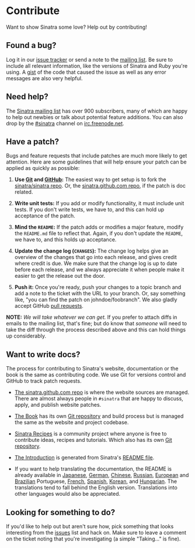 # Contribute

Want to show Sinatra some love? Help out by contributing!

## Found a bug?

Log it in our [issue tracker][ghi] or send a note to the [mailing list][ml].
Be sure to include all relevant information, like the versions of Sinatra and
Ruby you're using. A [gist](http://gist.github.com/) of the code that caused
the issue as well as any error messages are also very helpful.

## Need help?

The [Sinatra mailing list][ml] has over 900 subscribers, many of which are happy
to help out newbies or talk about potential feature additions. You can also
drop by the [#sinatra](irc://chat.freenode.net/#sinatra) channel on
[irc.freenode.net](http://freenode.net).

## Have a patch?

Bugs and feature requests that include patches are much more likely to
get attention. Here are some guidelines that will help ensure your patch
can be applied as quickly as possible:

1. **Use [Git](http://git-scm.com) and [GitHub](http://github.com):**
   The easiest way to get setup is to fork the
   [sinatra/sinatra repo](http://github.com/sinatra/sinatra/).
   Or, the [sinatra.github.com repo](http://github.com/sinatra/sinatra.github.com/),
   if the patch is doc related.

2. **Write unit tests:** If you add or modify functionality, it must
   include unit tests. If you don't write tests, we have to, and this
   can hold up acceptance of the patch.

3. **Mind the `README`:** If the patch adds or modifies a major feature,
   modify the `README.md` file to reflect that. Again, if you don't
   update the `README`, we have to, and this holds up acceptance.

4. **Update the change log (`CHANGES`):** The change log helps give an
   overview of the changes that go into each release, and gives credit
   where credit is due. We make sure that the change log is up to date
   before each release, and we always appreciate it when people make
   it easier to get the release out the door.

5. **Push it:** Once you're ready, push your changes to a topic branch
   and add a note to the ticket with the URL to your branch. Or, say
   something like, "you can find the patch on johndoe/foobranch". We also
   gladly accept GitHub [pull requests](http://help.github.com/pull-requests/).

__NOTE:__ _We will take whatever we can get._ If you prefer to attach diffs in
emails to the mailing list, that's fine; but do know that _someone_ will need
to take the diff through the process described above and this can hold things
up considerably.

## Want to write docs?

The process for contributing to Sinatra's website, documentation or the book
is the same as contributing code. We use Git for versions control and GitHub to
track patch requests.

* [The sinatra.github.com repo](http://github.com/sinatra/sinatra.github.com/)
  is where the website sources are managed. There are almost always people in
  `#sinatra` that are happy to discuss, apply, and publish website patches.

* [The Book](http://sinatra-book.gittr.com/) has its own [Git
  repository](http://github.com/sinatra/sinatra-book/) and build process but is
  managed the same as the website and project codebase.

* [Sinatra Recipes](http://recipes.sinatrarb.com/) is a community
  project where anyone is free to contribute ideas, recipes and tutorials. Which
  also has its own [Git repository](http://github.com/sinatra/sinatra-recipes).

* [The Introduction](http://www.sinatrarb.com/intro.html) is generated from
  Sinatra's [README file](http://github.com/sinatra/sinatra/blob/master/README.md).

* If you want to help translating the documentation, the README is already
  available in
  [Japanese](http://github.com/sinatra/sinatra/blob/master/README.ja.md),
  [German](http://github.com/sinatra/sinatra/blob/master/README.de.md),
  [Chinese](https://github.com/sinatra/sinatra/blob/master/README.zh.md),
  [Russian](https://github.com/sinatra/sinatra/blob/master/README.ru.md),
  [European](https://github.com/sinatra/sinatra/blob/master/README.pt-pt.md) and
  [Brazilian](https://github.com/sinatra/sinatra/blob/master/README.pt-br.md)
  Portuguese,
  [French](https://github.com/sinatra/sinatra/blob/master/README.fr.md),
  [Spanish](https://github.com/sinatra/sinatra/blob/master/README.es.md),
  [Korean](https://github.com/sinatra/sinatra/blob/master/README.ko.md), and
  [Hungarian](https://github.com/sinatra/sinatra/blob/master/README.hu.md).
  The translations tend to fall behind the English version. Translations into
  other languages would also be appreciated.

## Looking for something to do?

If you'd like to help out but aren't sure how, pick something that looks
interesting from the [issues][ghi] list and hack on. Make sure to leave a
comment on the ticket noting that you're investigating (a simple "Taking…" is
fine).

[ghi]: http://github.com/sinatra/sinatra/issues
[ml]: http://groups.google.com/group/sinatrarb/topics "Sinatra Mailing List"
